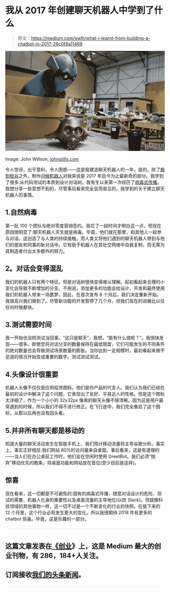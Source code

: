 # 我从 2017 年创建聊天机器人中学到了什么

> 原文：<https://medium.com/swlh/what-i-learnt-from-building-a-chatbot-in-2017-28c0f8a11469>

![](img/33c15ccee8b016fc739cc0024610b96e.png)

Image: John Willson, [johnstills.com](https://johnstills.com/star-wars-the-force-awakens/)

令人惊讶，出乎意料，令人困惑——这是我建造聊天机器人的一年。是的，除了[搬到硅谷](/@piotrbakker/a-thousand-small-steps-dc10685b4ee)之外，制作[问候机器人](https://slack.com/apps/A2LJCT3GR-greetbot)对我来说是 2017 年迄今为止最新奇的部分。我学到了很多:从代码测试的本质到设计对话树。我有生以来第一次经历了[病毒式传播](https://chatbotslife.com/how-our-slack-chatbot-came-back-from-the-dead-510d12baa669)。我想分享一些意想不到的，尽管事后看来完全显而易见的，我学到的关于建立聊天机器人的事情。

## 1.自然病毒

第一批 100 个团队与绝对零度营销签约。我花了一段时间才明白这一点，但现在原因很明显了:聊天机器人天生就是病毒。毕竟，他们就在那里，和其他人一起参与对话。这创造了与人类的持续接触，而人类又将他们遇到的聊天机器人带到与他们的朋友和同事的新对话中。它有助于机器人在其社交网络中自我复制，而无需为其制造者付出太多额外的努力。

## **2。对话会变得混乱**

我们的机器人只有两个特征，但是对话树很快变得难以理解。起初看起来合理的小变化会导致不断增加的分支。不用说，添加更多的功能会给设计、开发和最终使用我们的机器人带来一场噩梦。因此，在首次发布 6 个月后，我们决定重新开始。我很高兴我们做到了。尽管新功能的开发暂停了几个月，但我们现在的进展比以往任何时候都快。

## 3.测试需要时间

我一开始也没把测试当回事。“这只是聊天”，我想，“能有什么错呢？”。我很快发现——很多。即使您将对话分支的数量保持在最低限度，它们可能发生的不同条件的绝对数量也会导致测试场景数量的膨胀。当你达到一定规模时，最初看起来微不足道的情况开始变成重要的数字。测试测试测试。

## 4.头像设计很重要

机器人头像不仅仅是应用程序图标。他们是你产品的代言人。我们认为我们已经在最初的设计中解决了这个问题，它表现出了友好、平易近人的性格。但是这个图标太详细了，作为一个小小的 32x32px 像素的聊天头像不够清晰。因为这是用户最常遇到的时候，所以我们不得不进行修正。在飞行途中，我们完全重启了这个图标，从那以后再也没有回头看。

## 5.并非所有聊天都是移动的

知道大量的聊天活动发生在智能手机上，我们预计移动流量将主导谷歌分析。事实上，事实正好相反:我们网站 80%的访问量来自桌面。事后看来，这是有道理的——当人们在办公桌前工作时，他们会在空闲时使用 GreetBot。我们必须“抛弃”移动优先的教条，将桌面功能和网站放在首位(至少目前是这样)。

## 惊喜

现在看来，这一切都是不可避免的:固有的病毒式传播、随意对话设计的危险、测试的需要、机器人化身的重要性以及桌面流量的主导地位(以防 Slack)。但就像科技领域的其他事物一样，这一切不过是一个不断变化的行业的快照。在接下来的 12 个月里，这个行业必将发生更大的变化。所以我很期待 2018 年有更多的 chatbot 惊喜。毕竟，这是乐趣的一部分。

![](img/731acf26f5d44fdc58d99a6388fe935d.png)

## 这篇文章发表在[《创业](https://medium.com/swlh)》上，这是 Medium 最大的创业刊物，有 286，184+人关注。

## 订阅接收[我们的头条新闻](http://growthsupply.com/the-startup-newsletter/)。

![](img/731acf26f5d44fdc58d99a6388fe935d.png)